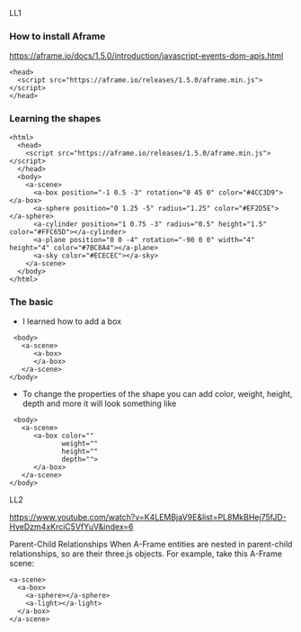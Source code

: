 LL1
### How to install Aframe
https://aframe.io/docs/1.5.0/introduction/javascript-events-dom-apis.html
````
<head>
  <script src="https://aframe.io/releases/1.5.0/aframe.min.js"></script>
</head>
````



### Learning the shapes

````
<html>
  <head>
    <script src="https://aframe.io/releases/1.5.0/aframe.min.js"></script>
  </head>
  <body>
    <a-scene>
      <a-box position="-1 0.5 -3" rotation="0 45 0" color="#4CC3D9"></a-box>
      <a-sphere position="0 1.25 -5" radius="1.25" color="#EF2D5E"></a-sphere>
      <a-cylinder position="1 0.75 -3" radius="0.5" height="1.5" color="#FFC65D"></a-cylinder>
      <a-plane position="0 0 -4" rotation="-90 0 0" width="4" height="4" color="#7BC8A4"></a-plane>
      <a-sky color="#ECECEC"></a-sky>
    </a-scene>
  </body>
</html>
````

### The basic

* I learned how to add a box
````
 <body>
   <a-scene>
      <a-box>
      </a-box>
   </a-scene>
</body>

````

* To change the properties of the shape you can add color, weight, height, depth and more it will look something like
````
 <body>
   <a-scene>
      <a-box color=""
             weight=""
             height=""
             depth="">
      </a-box>
   </a-scene>
</body>

````




LL2


https://www.youtube.com/watch?v=K4LEMBjaV9E&list=PL8MkBHej75fJD-HveDzm4xKrciC5VfYuV&index=6

Parent-Child Relationships
When A-Frame entities are nested in parent-child relationships, so are their three.js objects. For example, take this A-Frame scene:

````
<a-scene>
  <a-box>
    <a-sphere></a-sphere>
    <a-light></a-light>
  </a-box>
</a-scene>
````
